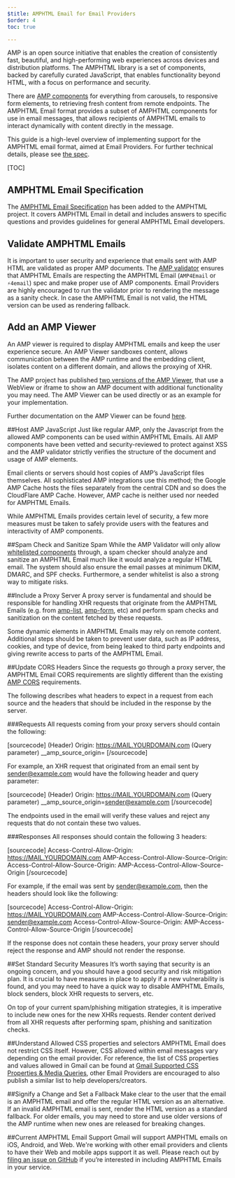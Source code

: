 ```yaml
---
$title: AMPHTML Email for Email Providers
$order: 4
toc: true

---
```


AMP is an open source initiative that enables the creation of consistently fast, beautiful, and high-performing web experiences across devices and distribution platforms. The AMPHTML library is a set of components, backed by carefully curated JavaScript, that enables functionality beyond HTML, with a focus on performance and security.

There are [AMP components](/docs/reference/components.html) for everything from carousels, to responsive form elements, to retrieving fresh content from remote endpoints. The AMPHTML Email format provides a subset of AMPHTML components for use in email messages, that allows recipients of AMPHTML emails to interact dynamically with content directly in the message.

This guide is a high-level overview of implementing support for the AMPHTML email format, aimed at  Email Providers. For further technical details, please see [the spec](https://github.com/ampproject/amphtml/blob/master/spec/amp-email-format.md).


[TOC]

## AMPHTML Email Specification

The [AMPHTML Email Specification](https://github.com/ampproject/amphtml/blob/master/spec/amp-email-format.md) has been added to the AMPHTML project. It covers AMPHTML Email in detail and includes answers to specific questions and provides guidelines for general AMPHTML Email developers.

## Validate AMPHTML Emails
It is important to user security and experience that emails sent with AMP HTML are validated as proper AMP documents. The [AMP validator](https://github.com/ampproject/amphtml/tree/master/validator) ensures that AMPHTML Emails are respecting the AMPHTML Email (`AMP4Email` or `⚡4email`) spec and make proper use of AMP components. Email Providers are highly encouraged to run the validator prior to rendering the message as a sanity check. In case the AMPHTML Email is not valid, the HTML version can be used as rendering fallback.

## Add an AMP Viewer
An AMP viewer is required to display AMPHTML emails and keep the user experience secure. An AMP Viewer sandboxes content, allows communication between the AMP runtime and the embedding client, isolates content on a different domain, and allows the proxying of XHR.

The AMP project has published [two versions of the AMP Viewer](https://github.com/ampproject/amp-viewer), that use a WebView or iframe to show an AMP document with additional functionality you may need. The AMP Viewer can be used directly or as an example for your implementation.

Further documentation on the AMP Viewer can be found [here](https://g3doc.corp.google.com/java/com/google/gws/plugins/amp/g3doc/index.md?cl=head).

##Host AMP JavaScript
Just like regular AMP, only the Javascript from the allowed AMP components can be used within AMPHTML Emails.  All AMP components have been vetted and security-reviewed to protect against XSS and the AMP validator strictly verifies the structure of the document and usage of AMP elements.

Email clients or servers should host copies of AMP’s JavaScript files themselves. All sophisticated AMP integrations use this method; the Google AMP Cache hosts the files separately from the central CDN and so does the CloudFlare AMP Cache. However, AMP cache is neither used nor needed for AMPHTML Emails.

While AMPHTML Emails provides certain level of security, a few more measures must be taken to safely provide users with the features and interactivity of AMP components.

##Spam Check and Sanitize Spam
While the AMP Validator will only allow [whitelisted components](https://github.com/ampproject/amphtml/blob/master/spec/amp-email-format.md#amp-components) through, a spam checker should analyze and sanitize an AMPHTML Email much like it would analyze a regular HTML email. The system should also ensure the email passes at minimum DKIM, DMARC, and SPF checks. Furthermore, a sender whitelist is also a strong way to mitigate risks.

##Include a Proxy Server
A proxy server is fundamental and should be responsible for handling XHR requests that originate from the AMPHTML Emails (e.g. from [amp-list](/docs/reference/components/amp-list.html), [amp-form](/docs/reference/components/amp-form.html), etc) and perform spam checks and sanitization on the content fetched by these requests.

Some dynamic elements in AMPHTML Emails may rely on remote content. Additional steps should be taken to prevent user data, such as IP address, cookies, and type of device, from being leaked to third party endpoints and giving rewrite access to parts of the AMPHTML Email.

##Update CORS Headers
Since the requests go through a proxy server, the AMPHTML Email CORS requirements are slightly different than the existing [AMP CORS](/docs/fundamentals/amp-cors-requests.html) requirements.

The following describes what headers to expect in a request from each source and the headers that should be included in the response by the server.

###Requests
All requests coming from your proxy servers should contain the following:

[sourcecode]
(Header) Origin: https://MAIL.YOURDOMAIN.com
(Query parameter) __amp_source_origin=<sender email address>
[/sourcecode]

For example, an XHR request that originated from an email sent by sender@example.com would have the following header and query parameter:

[sourcecode]
(Header) Origin: https://MAIL.YOURDOMAIN.com
(Query parameter) __amp_source_origin=sender@example.com
[/sourcecode]

The endpoints used in the email will verify these values and reject any requests that do not contain these two values.

###Responses
All responses should contain the following 3 headers:

[sourcecode]
Access-Control-Allow-Origin: https://MAIL.YOURDOMAIN.com
AMP-Access-Control-Allow-Source-Origin:
    <your sender email address>
Access-Control-Allow-Source-Origin:
    AMP-Access-Control-Allow-Source-Origin
[/sourcecode]

For example, if the email was sent by sender@example.com, then the headers should look like the following:

[sourcecode]
Access-Control-Allow-Origin: https://MAIL.YOURDOMAIN.com
AMP-Access-Control-Allow-Source-Origin: sender@example.com
Access-Control-Allow-Source-Origin: AMP-Access-Control-Allow-Source-Origin
[/sourcecode]

If the response does not contain these headers, your proxy server should reject the response and AMP should not render the response.

##Set Standard Security Measures
It’s worth saying that security is an ongoing concern, and you should have a good security and risk mitigation plan. It is crucial to have measures in place to apply if a new vulnerability is found, and you may need to have a quick way to disable AMPHTML Emails, block senders, block XHR requests to servers, etc.

On top of your current spam/phishing mitigation strategies, it is imperative to include new ones for the new XHRs requests. Render content derived from all XHR requests after performing spam, phishing and sanitization checks.

##Understand Allowed CSS properties and selectors
AMPHTML Email does not restrict CSS itself. However, CSS allowed within email messages vary depending on the email provider. For reference, the list of CSS properties and values allowed in Gmail can be found at [Gmail Supported CSS Properties & Media Queries](https://developers.google.com/gmail/design/reference/supported_css), other Email Providers are encouraged to also publish a similar list to help developers/creators.

##Signify a Change and Set a Fallback
Make clear to the user that the email is an AMPHTML email and offer the regular HTML version as an alternative.
If an invalid AMPHTML email is sent, render the HTML version as a standard fallback. For older emails, you may need to store and use older versions of the AMP runtime when new ones are released for breaking changes.

##Current AMPHTML Email Support
Gmail will support AMPHTML emails on iOS, Android, and Web. We're working with other email providers and clients to have their Web and mobile apps support it as well. Please reach out by [filing an issue on GitHub](https://github.com/ampproject/amphtml/issues/new) if you’re interested in including AMPHTML Emails in your service.

